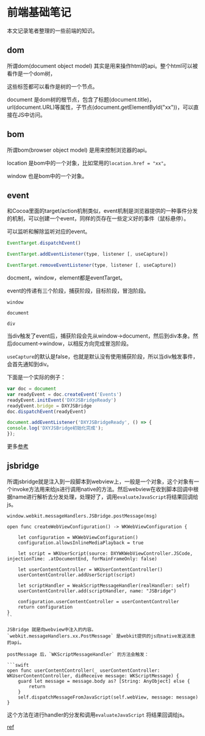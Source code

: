 # 前端基础笔记

本文记录笔者整理的一些前端的知识。

## dom

所谓dom(document object model) 其实是用来操作html的api。整个html可以被看作是一个dom树，<div></div> 这些标签都可以看作是树的一个节点。

document 是dom树的根节点，包含了标题(document.title)，url(document.URL)等属性，子节点(document.getElementById("xx"))，可以直接在JS中访问。

## bom

所谓bom(browser object model) 是用来控制浏览器的api。

location 是bom中的一个对象，比如常用的`location.href = "xx"`。

window 也是bom中的一个对象。

## event

和Cocoa里面的target/action机制类似，event机制是浏览器提供的一种事件分发的机制，可以创建一个event，同样的页存在一些定义好的事件（鼠标悬停）。

可以监听和解除监听对应的event。

```js
EventTarget.dispatchEvent()

EventTarget.addEventListener(type, listener [, useCapture])

EventTarget.removeEventListener(type, listener [, useCapture])
```

docment，window，element都是eventTarget。

event的传递有三个阶段，捕获阶段，目标阶段，冒泡阶段。

```
window

document

div
```

当div触发了event后，捕获阶段会先从window->document，然后到div本身。然后document->window，以相反方向完成冒泡阶段。

`useCapture`的默认是false，也就是默认没有使用捕获阶段，所以当div触发事件，会首先通知到div。

下面是一个实际的例子：

```js
var doc = document
var readyEvent = doc.createEvent('Events')
readyEvent.initEvent('DXYJSBridgeReady')
readyEvent.bridge = DXYJSBridge
doc.dispatchEvent(readyEvent)

document.addEventListener('DXYJSBridgeReady', () => {
console.log('DXYJSBridge初始化完成');
});
```

更多[参考](https://segmentfault.com/a/1190000018266823)

## jsbridge

所谓jsbridge就是注入到一段脚本到webview上，一般是一个对象，这个对象有一个invoke方法用来给js进行调用native的方法。然后webview在收到脚本回调中根据name进行解析去分发处理，处理好了，调用`evaluateJavaScript`将结果回调给js。

```
window.webkit.messageHandlers.JSBridge.postMessage(msg)

open func createWebViewConfiguration() -> WKWebViewConfiguration {

	let configuration = WKWebViewConfiguration()
	configuration.allowsInlineMediaPlayback = true

	let script = WKUserScript(source: DXYWKWebViewController.JSCode, injectionTime: .atDocumentEnd, forMainFrameOnly: false)

	let userContentController = WKUserContentController()
	userContentController.addUserScript(script)

	let scriptHandler = WeakScriptMessageHandler(realHandler: self)
	userContentController.add(scriptHandler, name: "JSBridge")

	configuration.userContentController = userContentController
	return configuration
}
``

JSBridge 就是向webview中注入的内容。`webkit.messageHandlers.xx.PostMessage` 是webkit提供的js向native发送消息的api。

postMessage 后，`WKScriptMessageHandler` 的方法会触发：

```swift
open func userContentController(_ userContentController: WKUserContentController, didReceive message: WKScriptMessage) {
	guard let message = message.body as? [String: AnyObject] else {
		return
	}
	self.dispatchMessageFromJavaScript(self.webView, message: message)
}
```

这个方法在进行handler的分发和调用`evaluateJavaScript` 将结果回调给js。

[ref](https://juejin.im/post/6844904164586160142#heading-4)
